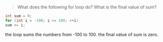 >What does the following for loop do? What is the final value of sum?
```c++
int sum = 0;
for (int i = -100; i <= 100; ++i)
sum += i;
```
the loop sums the numbers from -100 to 100. the final value of sum is zero.
